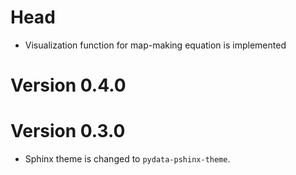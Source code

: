 # Head
- Visualization function for map-making equation is implemented

# Version 0.4.0

# Version 0.3.0
- Sphinx theme is changed to `pydata-pshinx-theme`.
